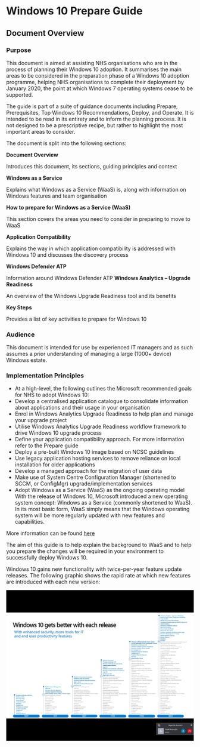 ﻿# Windows 10 Prepare Guide
## Document Overview
### Purpose
This document is aimed at assisting NHS organisations who are in the process of planning their Windows 10 adoption. It summarises the main areas to be considered in the preparation phase of a Windows 10 adoption programme, helping NHS organisations to complete their deployment by January 2020, the point at which Windows 7 operating systems cease to be supported.

The guide is part of a suite of guidance documents including Prepare, Prerequisites, Top Windows 10 Recommendations, Deploy, and Operate. It is intended to be read in its entirety and to inform the planning process. It is not designed to be a prescriptive recipe, but rather to highlight the most important areas to consider.

The document is split into the following sections:

**Document Overview**

Introduces this document, its sections, guiding principles and context

**Windows as a Service**

Explains what Windows as a Service (WaaS) is, along with information on Windows features and team organisation

**How to prepare for Windows as a Service (WaaS)**

This section covers the areas you need to consider in preparing to move to WaaS

**Application Compatibility**

Explains the way in which application compatibility is addressed with Windows 10 and discusses the discovery process

**Windows Defender ATP**

Information around Windows Defender ATP
**Windows Analytics – Upgrade Readiness**

An overview of the Windows Upgrade Readiness tool and its benefits

**Key Steps**

Provides a list of key activities to prepare for Windows 10

### Audience
This document is intended for use by experienced IT managers and as such assumes a prior understanding of managing a large (1000+ device) Windows estate.  
### Implementation Principles
- At a high-level, the following outlines the Microsoft recommended goals for NHS to adopt Windows 10:
- Develop a centralised application catalogue to consolidate information about applications and their usage in your organisation
- Enrol in Windows Analytics Upgrade Readiness to help plan and manage your upgrade project
- Utilise Windows Analytics Upgrade Readiness workflow framework to drive Windows 10 upgrade process
- Define your application compatibility approach. For more information refer to the Prepare guide
- Deploy a pre-built Windows 10 image based on NCSC guidelines
- Use legacy application hosting services to remove reliance on local installation for older applications
- Develop a managed approach for the migration of user data
- Make use of System Centre Configuration Manager (shortened to SCCM, or ConfigMgr) upgrade/implementation services
- Adopt Windows as a Service (WaaS) as the ongoing operating model
With the release of Windows 10, Microsoft introduced a new operating system concept: Windows as a Service (commonly shortened to WaaS). In its most basic form, WaaS simply means that the Windows operating system will be more regularly updated with new features and capabilities.

More information can be found [here](https://docs.microsoft.com/en-us/windows/deployment/update/waas-quick-start)

The aim of this guide is to help explain the background to WaaS and to help you prepare the changes will be required in your environment to successfully deploy Windows 10.

Windows 10 gains new functionality with twice-per-year feature update releases. The following graphic shows the rapid rate at which new features are introduced with each new version:

![image](https://github.com/geoffyoung101/doc-repo/blob/master/eachrelease.jpg)







